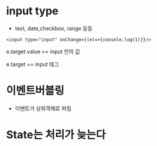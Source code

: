 # input type

- text, date,checkbox, range 등등

```
<input type="input" onChange={(e)=>{console.log(1)}}/>
```

e.target.value == input 안의 값

e.target == input 태그

# 이벤트버블링

- 이벤트가 상위객체로 퍼짐



# State는 처리가 늦는다
